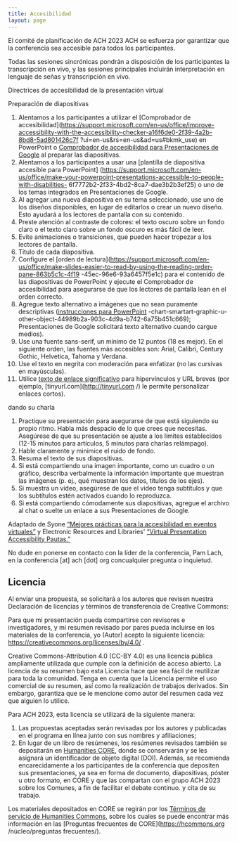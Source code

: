 ```yaml
---
title: Accesibilidad
layout: page
---
```

El comité de planificación de ACH 2023 ACH se esfuerza por garantizar que la conferencia sea accesible para todos los participantes.

Todas las sesiones sincrónicas pondrán a disposición de los participantes la transcripción en vivo, y las sesiones principales incluirán interpretación en lenguaje de señas y transcripción en vivo.

Directrices de accesibilidad de la presentación virtual

Preparación de diapositivas

1. Alentamos a los participantes a utilizar el \[Comprobador de accesibilidad](https://support.microsoft.com/en-us/office/improve-accessibility-with-the-accessibility-checker-a16f6de0-2f39-4a2b-8bd8-5ad801426c7f ?ui=en-us&rs=en-us&ad=us#bkmk_use) en PowerPoint o [Comprobador de accesibilidad para Presentaciones de Google](https://workspace.google.com/marketplace/app/accessibility_checker_for_slides/437536886016) al preparar las diapositivas.
2. Alentamos a los participantes a usar una \[plantilla de diapositiva accesible para PowerPoint] (https://support.microsoft.com/en-us/office/make-your-powerpoint-presentations-accessible-to-people-with-disabilities- 6f7772b2-2f33-4bd2-8ca7-dae3b2b3ef25) o uno de los temas integrados en Presentaciones de Google.
3. Al agregar una nueva diapositiva en su tema seleccionado, use uno de los diseños disponibles, en lugar de editarlos o crear un nuevo diseño. Esto ayudará a los lectores de pantalla con su contenido.
4. Preste atención al contraste de colores: el texto oscuro sobre un fondo claro o el texto claro sobre un fondo oscuro es más fácil de leer.
5. Evite animaciones o transiciones, que pueden hacer tropezar a los lectores de pantalla.
6. Título de cada diapositiva.
7. Configure el \[orden de lectura](https://support.microsoft.com/en-us/office/make-slides-easier-to-read-by-using-the-reading-order-pane-863b5c1c-4f19 -45ec-96e6-93a6457f5e1c) para el contenido de las diapositivas de PowerPoint y ejecute el Comprobador de accesibilidad para asegurarse de que los lectores de pantalla lean en el orden correcto.
8. Agregue texto alternativo a imágenes que no sean puramente descriptivas ([instrucciones para PowerPoint](https://support.microsoft.com/en-us/office/add-alternative-text-to-a-shape-picture) -chart-smartart-graphic-u-other-object-44989b2a-903c-4d9a-b742-6a75b451c669); Presentaciones de Google solicitará texto alternativo cuando cargue medios).
9. Use una fuente sans-serif, un mínimo de 12 puntos (18 es mejor). En el siguiente orden, las fuentes más accesibles son: Arial, Calibri, Century Gothic, Helvetica, Tahoma y Verdana.
10. Use el texto en negrita con moderación para enfatizar (no las cursivas en mayúsculas).
11. Utilice [texto de enlace significativo](https://myusf.usfca.edu/digital-accessibility/meaningful-link-text) para hipervínculos y URL breves (por ejemplo, \[tinyurl.com](http://tinyurl.com /) le permite personalizar enlaces cortos).

dando su charla

1. Practique su presentación para asegurarse de que está siguiendo su propio ritmo. Habla más despacio de lo que crees que necesitas. Asegúrese de que su presentación se ajuste a los límites establecidos (12-15 minutos para artículos, 5 minutos para charlas relámpago).
2. Hable claramente y minimice el ruido de fondo.
3. Resuma el texto de sus diapositivas.
4. Si está compartiendo una imagen importante, como un cuadro o un gráfico, describa verbalmente la información importante que muestran las imágenes (p. ej., qué muestran los datos, títulos de los ejes).
5. Si muestra un video, asegúrese de que el video tenga subtítulos y que los subtítulos estén activados cuando lo reproduzca.
6. Si está compartiendo cómodamente sus diapositivas, agregue el archivo al chat o suelte un enlace a sus Presentaciones de Google.

Adaptado de Syone [“Mejores prácticas para la accesibilidad en eventos virtuales”](https://blog.syone.com/best-practices-for-accessibility-for-virtual-events) y Electronic Resources and Libraries' [“Virtual Presentation Accessibility Pautas.”](https://www.electroniclibrarian.org/virtual-presentation-accessibility-guidelines/)

No dude en ponerse en contacto con la líder de la conferencia, Pam Lach, en la conferencia \[at] ach \[dot] org concualquier pregunta o inquietud.

## Licencia

Al enviar una propuesta, se solicitará a los autores que revisen nuestra Declaración de licencias y términos de transferencia de Creative Commons:

Para que mi presentación pueda compartirse con revisores e investigadores, y mi resumen revisado por pares pueda incluirse en los materiales de la conferencia, yo (Autor) acepto la siguiente licencia: <https://creativecommons.org/licenses/by/4.0/> .

Creative Commons-Attribution 4.0 (CC-BY 4.0) es una licencia pública ampliamente utilizada que cumple con la definición de acceso abierto. La licencia de su resumen bajo esta Licencia hace que sea fácil de reutilizar para toda la comunidad. Tenga en cuenta que la Licencia permite el uso comercial de su resumen, así como la realización de trabajos derivados. Sin embargo, garantiza que se le mencione como autor del resumen cada vez que alguien lo utilice.

Para ACH 2023, esta licencia se utilizará de la siguiente manera:

1. Las propuestas aceptadas serán revisadas por los autores y publicadas en el programa en línea junto con sus nombres y afiliaciones;
2. En lugar de un libro de resúmenes, los resúmenes revisados también se depositarán en [Humanities CORE](https://hcommons.org/core/), donde se conservarán y se les asignará un identificador de objeto digital (DOI). Además, se recomienda encarecidamente a los participantes de la conferencia que depositen sus presentaciones, ya sea en forma de documento, diapositivas, póster u otro formato, en CORE y que las compartan con el grupo ACH 2023 sobre los Comunes, a fin de facilitar el debate continuo. y cita de su trabajo.

Los materiales depositados en CORE se regirán por los [Términos de servicio de Humanities Commons](https://hcommons.org/terms/), sobre los cuales se puede encontrar más información en las \[Preguntas frecuentes de CORE](https://hcommons.org /núcleo/preguntas frecuentes/).